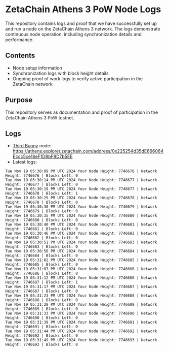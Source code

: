 # ZetaChain Athens 3 PoW Node Logs
This repository contains logs and proof that we have successfully set up and run a node on the ZetaChain Athens 3 network. The logs demonstrate continuous node operation, including synchronization details and performance.

## Contents
- Node setup information
- Synchronization logs with block height details
- Ongoing proof of work logs to verify active participation in the ZetaChain network

## Purpose
This repository serves as documentation and proof of participation in the ZetaChain Athens 3 PoW testnet.

## Logs

- [Third Bunny](https://thirdbunny.xyz/) node: https://athens.explorer.zetachain.com/address/0x225254d35dE666064Eccc5ce16eF1D8bF8D7b5EE
- Latest logs:
```
Tue Nov 19 05:30:09 PM UTC 2024 Your Node Height: 7746676 | Network Height: 7746676 | Blocks Left: 0
Tue Nov 19 05:30:14 PM UTC 2024 Your Node Height: 7746677 | Network Height: 7746677 | Blocks Left: 0
Tue Nov 19 05:30:19 PM UTC 2024 Your Node Height: 7746677 | Network Height: 7746678 | Blocks Left: 1
Tue Nov 19 05:30:25 PM UTC 2024 Your Node Height: 7746678 | Network Height: 7746678 | Blocks Left: 0
Tue Nov 19 05:30:30 PM UTC 2024 Your Node Height: 7746679 | Network Height: 7746679 | Blocks Left: 0
Tue Nov 19 05:30:35 PM UTC 2024 Your Node Height: 7746680 | Network Height: 7746680 | Blocks Left: 0
Tue Nov 19 05:30:40 PM UTC 2024 Your Node Height: 7746681 | Network Height: 7746681 | Blocks Left: 0
Tue Nov 19 05:30:46 PM UTC 2024 Your Node Height: 7746682 | Network Height: 7746682 | Blocks Left: 0
Tue Nov 19 05:30:51 PM UTC 2024 Your Node Height: 7746683 | Network Height: 7746683 | Blocks Left: 0
Tue Nov 19 05:30:56 PM UTC 2024 Your Node Height: 7746684 | Network Height: 7746684 | Blocks Left: 0
Tue Nov 19 05:31:02 PM UTC 2024 Your Node Height: 7746685 | Network Height: 7746685 | Blocks Left: 0
Tue Nov 19 05:31:07 PM UTC 2024 Your Node Height: 7746686 | Network Height: 7746686 | Blocks Left: 0
Tue Nov 19 05:31:12 PM UTC 2024 Your Node Height: 7746686 | Network Height: 7746687 | Blocks Left: 1
Tue Nov 19 05:31:17 PM UTC 2024 Your Node Height: 7746687 | Network Height: 7746687 | Blocks Left: 0
Tue Nov 19 05:31:23 PM UTC 2024 Your Node Height: 7746688 | Network Height: 7746688 | Blocks Left: 0
Tue Nov 19 05:31:28 PM UTC 2024 Your Node Height: 7746689 | Network Height: 7746689 | Blocks Left: 0
Tue Nov 19 05:31:33 PM UTC 2024 Your Node Height: 7746690 | Network Height: 7746690 | Blocks Left: 0
Tue Nov 19 05:31:39 PM UTC 2024 Your Node Height: 7746691 | Network Height: 7746691 | Blocks Left: 0
Tue Nov 19 05:31:44 PM UTC 2024 Your Node Height: 7746692 | Network Height: 7746692 | Blocks Left: 0
Tue Nov 19 05:31:49 PM UTC 2024 Your Node Height: 7746693 | Network Height: 7746693 | Blocks Left: 0
```
